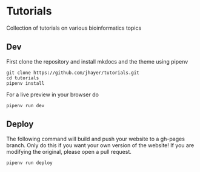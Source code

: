 # Tutorials

Collection of tutorials on various bioinformatics topics

## Dev

First clone the repository and install mkdocs and the theme using pipenv

```
git clone https://github.com/jhayer/tutorials.git
cd tutorials
pipenv install
```

For a live preview in your browser do

```
pipenv run dev
```

## Deploy

The following command will build and push your website to a gh-pages branch. Only do this if you want your own version of the website! If you are modifying the original, please open a pull request.

```
pipenv run deploy
```
